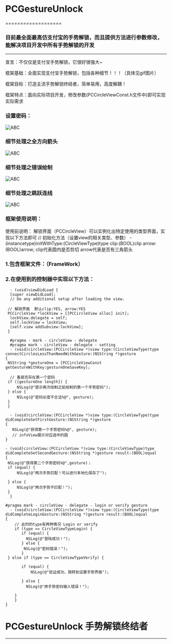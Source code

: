 # PCGestureUnlock
===================
### 目前最全面最高仿支付宝的手势解锁，而且提供方法进行参数修改，能解决项目开发中所有手势解锁的开发
------------------
宣言：不仅仅是支付宝手势解锁，它很好很强大~

框架基础：全面实现支付宝手势解锁，包括各种细节！！！（具体见gif图片）

框架目标：打造主流手势解锁终结者，简单易用，高度解耦！

框架特点：面向实际项目开发，修改参数(PCCircleViewConst.h文件中)即可实现实际需求

### 设置密码：

![ABC](https://github.com/iosdeveloperpanc/PCGestureUnlock/blob/master/PCGestureUnlock/settingGesture.gif) 

### 细节处理之全方向箭头

![ABC](https://github.com/iosdeveloperpanc/PCGestureUnlock/blob/master/PCGestureUnlock/arrowDirctions.gif) 

### 细节处理之错误绘制

![ABC](https://github.com/iosdeveloperpanc/PCGestureUnlock/blob/master/PCGestureUnlock/ErrorDisplay.gif) 

### 细节处理之跳跃连线

![ABC](https://github.com/iosdeveloperpanc/PCGestureUnlock/blob/master/PCGestureUnlock/JumpConnect.gif) 

### 框架使用说明：
使用前说明：
解锁界面（PCCircleView）可以实例化出特定使用的类型界面，实现以下方法即可
// 初始化方法（设置view的相关类型、参数）
    - (instancetype)initWithType:(CircleViewType)type clip:(BOOL)clip arrow:(BOOL)arrow;
clip代表圆内是否剪切 arrow代表是否有三角箭头

### 1.包含框架文件：（FrameWork）
### 2.在使用到的控制器中实现以下方法：
      - (void)viewDidLoad {
      [super viewDidLoad];
      // Do any additional setup after loading the view.
 
     // 解锁界面  默认clip:YES, arrow:YES
     PCCircleView *lockView = [[PCCircleView alloc] init];  
      lockView.delegate = self;
      self.lockView = lockView;
      [self.view addSubview:lockView];
     }

      #pragma - mark - circleView - delegate
      #pragma mark - circleView - delegate - setting
      - (void)circleView:(PCCircleView *)view type:(CircleViewType)type connectCirclesLessThanNeedWithGesture:(NSString *)gesture
    {
     NSString *gestureOne = [PCCircleViewConst getGestureWithKey:gestureOneSaveKey];

      // 看是否存在第一个密码
     if ([gestureOne length]) {
         NSLog(@"提示再次绘制之前绘制的第一个手势密码");
     } else {
         NSLog(@"密码长度不合法%@", gesture);
     }
     }

      - (void)circleView:(PCCircleView *)view type:(CircleViewType)type didCompleteSetFirstGesture:(NSString *)gesture
    {
       NSLog(@"获得第一个手势密码%@", gesture);
       // infoView展示对应选中的圆
    }

    - (void)circleView:(PCCircleView *)view type:(CircleViewType)type didCompleteSetSecondGesture:(NSString *)gesture result:(BOOL)equal
    {
     NSLog(@"获得第二个手势密码%@",gesture)；
     if (equal) {
         NSLog(@"两次手势匹配！可以进行本地化保存了");
      
     } else {
         NSLog(@"两次手势不匹配！");
     }
      }

    #pragma mark - circleView - delegate - login or verify gesture
      - (void)circleView:(PCCircleView *)view type:(CircleViewType)type didCompleteLoginGesture:(NSString *)gesture result:(BOOL)equal
    {
        // 此时的type有两种情况 Login or verify
        if (type == CircleViewTypeLogin) {
           if (equal) {
             NSLog(@"登陆成功！");
           } else {
            NSLog(@"密码错误！");
           }
     } else if (type == CircleViewTypeVerify) {
         
           if (equal) {
               NSLog(@"验证成功，跳转到设置手势界面");
               
           } else {
             NSLog(@"原手势密码输入错误！");
               
        }
        }
    }


# PCGestureUnlock 手势解锁终结者
------------

